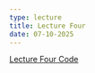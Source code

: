 ```yaml
---
type: lecture
title: Lecture Four
date: 07-10-2025
---
```


[Lecture Four Code](https://github.com/wonjun-seo/cosmos/tree/master/static_files/presentations/lecture_four)